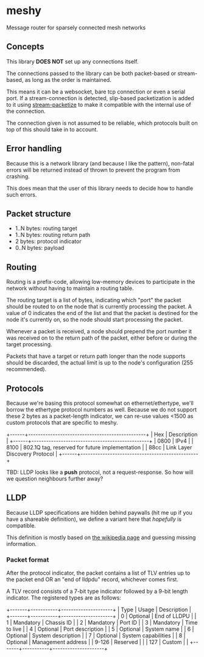 meshy
=====

Message router for sparsely connected mesh networks

Concepts
--------

This library **DOES NOT** set up any connections itself.

The connections passed to the library can be both packet-based or stream-based,
as long as the order is maintained.

This means it can be a websocket, bare tcp connection or even a serial port. If
a stream-connection is detected, slip-based packetization is added to it using
[stream-packetize](https://npmjs.com/package/stream-packetize) to make it
compatible with the internal use of the connection.

The connection given is not assumed to be reliable, which protocols built on top
of this should take in to account.

Error handling
--------------

Because this is a network library (and because I like the pattern), non-fatal
errors will be returned instead of thrown to prevent the program from crashing.

This does mean that the user of this library needs to decide how to handle such
errors.

Packet structure
----------------

- 1..N bytes: routing target
- 1..N bytes: routing return path
- 2 bytes: protocol indicator
- 0..N bytes: payload

Routing
-------

Routing is a prefix-code, allowing low-memory devices to participate in the
network without having to maintain a routing table.

The routing target is a list of bytes, indicating which "port" the packet should
be routed to on the node that is currently processing the packet. A value of 0
indicates the end of the list and that the packet is destined for the node it's
currently on, so the node should start processing the packet.

Whenever a packet is received, a node should prepend the port number it was
received on to the return path of the packet, either before or during the target
processing.

Packets that have a target or return path longer than the node supports should
be discarded, the actual limit is up to the node's configuration (255
recommended).

Protocols
---------

Because we're basing this protocol somewhat on ethernet/ethertype, we'll borrow
the ethertype protocol numbers as well. Because we do not support these 2 bytes
as a packet-length indicator, we can re-use values &lt;1500 as custom protocols
that are specific to meshy.

+------+------------------------------------------------+
| Hex  | Description                                    |
+------+------------------------------------------------+
| 0800 | IPv4                                           |
| 8100 | 802.1Q tag, reserved for future implementation |
| 88cc | Link Layer Discovery Protocol                  |
+------+------------------------------------------------+

TBD: LLDP looks like a **push** protocol, not a request-response. So how will we
question neighbours further away?

LLDP
----

Because LLDP specifications are hidden behind paywalls (hit me up if you have a
shareable definition), we define a variant here that *hopefully* is compatible.

This definition is mostly based on [the wikipedia
page](https://en.wikipedia.org/wiki/Link_Layer_Discovery_Protocol) and guessing
missing information.

### Packet format

After the protocol indicator, the packet contains a list of TLV entries up to
the packet end OR an "end of lldpdu" record, whichever comes first.

A TLV record consists of a 7-bit type indicator followed by a 9-bit length
indicator. The registered types are as follows:

+-------+-----------+---------------------+
| Type  | Usage     | Description         |
+-------+-----------+---------------------+
| 0     | Optional  | End of LLDPU        |
| 1     | Mandatory | Chassis ID          |
| 2     | Mandatory | Port ID             |
| 3     | Mandatory | Time to live        |
| 4     | Optional  | Port description    |
| 5     | Optional  | System name         |
| 6     | Optional  | System description  |
| 7     | Optional  | System capabilities |
| 8     | Optional  | Management address  |
| 9-126 | Reserved  |                     |
| 127   | Custom    |                     |
+-------+-----------+---------------------+
